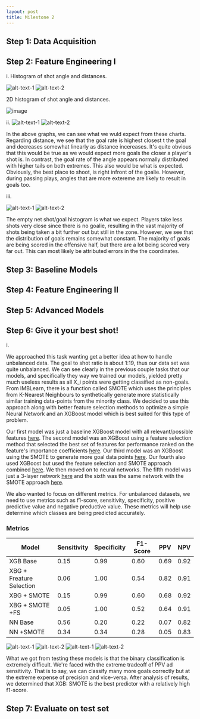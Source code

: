 ```yaml
---
layout: post
title: Milestone 2
---
```



## Step 1: Data Acquisition




## Step 2: Feature Engineering I

i. Histogram of shot angle and distances.

![alt-text-1](/figures/shot_dist.png "title-1") ![alt-text-2](/figures/angle_hist.png "title-2")

2D histogram of shot angle and distances.

![image](/figures/2d.png "Title")

ii.
![alt-text-1](/figures/score_rate_dist.png "title-1") ![alt-text-2](/figures/score_rate_angle.png "title-2")

In the above graphs, we can see what we wuld expect from these charts. Regarding distance, we see that the goal rate is highest closest t the goal and decreases somewhat linearly as distance incereases. It's quite obvious that this would be true as we would expect more goals the closer a player's shot is. In contrast, the goal rate of the angle appears normally distributed with higher tails on both extremes. This also would be what is expected. Obviously, the best place to shoot, is right infront of the goalie. However, during passing plays, angles that are more extereme are likely to result in goals too.

iii.

![alt-text-1](/figures/hist_empty.png "title-1") ![alt-text-2](/figures/emptynet_dist.png "title-2")

The empty net shot/goal histogram is what we expect. Players take less shots very close since there is no goalie, resulting in the vast majority of shots being taken a bit further out but still in the zone. However, we see that the distribution of goals remains somewhat constant. The majority of goals are being scored in the offensive half, but there are a lot being scored very far out. This can most likely be attributed errors in the the coordinates.


## Step 3: Baseline Models

## Step 4: Feature Engineering II 

## Step 5: Advanced Models

## Step 6: Give it your best shot!

i.

We approached this task wanting get a better idea at how to handle unbalanced data. The goal to shot ratio is about 1:19, thus our data set was quite unbalanced. We can see clearly in the previous couple tasks that our models, and specifically they way we trained our models, yielded pretty much useless results as all X_i points were getting classified as non-goals. From IMBLearn, there is a function called SMOTE which uses the principles from K-Nearest Neighbours to synthetically generate more statistically similar training data-points from the minority class. We decided to use this approach along with better feature selection methods to optimize a simple Neural Network and an XGBoost model which is best suited for this type of problem.

Our first model was just a baseline XGBoost model with all relevant/possible features [here](https://www.comet.com/nhl-07/try-best/67ec3c39233a491f8caa17d9ad304ddd). The second model was an XGBoost using a feature selection method that selected the best set of features for performance ranked on the feature's importance coefficients [here](https://www.comet.com/nhl-07/try-best/369a7d23e3124c6f91dc9b25246f390f). Our third model was an XGBoost using the SMOTE to generate more goal data points [here](https://www.comet.com/nhl-07/try-best/31ad70d81a024e30bebbf7c6532f68d4). Our fourth also used XGBoost but used the feature selection and SMOTE approach combined [here](https://www.comet.com/nhl-07/try-best/8ff12dd37c8c482680d2afdc98996c43). We then moved on to neural networks. The fifth model was just a 3-layer network [here](https://www.comet.com/nhl-07/try-best/e93c967b981c4be289fbb39f3b0d71e5) and the sixth was the same network with the SMOTE approach [here](https://www.comet.com/nhl-07/try-best/125ec88b646b426bbb257b34acf54a31).

We also wanted to focus on different metrics. For unbalanced datasets, we need to use metrics such as f1-score, sensitivity, specificity, positive predictive value and negative preductive value. These metrics will help use determine which classes are being predicted accurately. 

### Metrics

| Model     | Sensitivity | Specificity      | F1-Score | PPV     | NPV |
| ----------- | ----------- | ----------- | ----------- | ----------- | ----------- |
| XGB Base    | 0.15 | 0.99    | 0.60 | 0.69     | 0.92 |
| XBG + Freature Selection     | 0.06 | 1.00     | 0.54 | 0.82     | 0.91 |
| XBG + SMOTE  | 0.15| 0.99      | 0.60 | 0.68     | 0.92 |
|  XBG + SMOTE +FS  | 0.05 | 1.00     | 0.52| 0.64     | 0.91 |
| NN Base    | 0.56| 0.20     | 0.22 | 0.07    | 0.82 |
| NN +SMOTE   | 0.34 | 0.34    | 0.28 | 0.05     | 0.83 |



![alt-text-1](/figures/realiability.png "title-19") ![alt-text-2](/figures/roc.png "title-21")
![alt-text-1](/figures/cumalitive.png "title-12") ![alt-text-2](/figures/goal_rate.png "title-23")

What we got from testing these models is that the binary classification is extremely difficult. We're faced with the extreme tradeoff of PPV ad sensitivity. That is to say, we can classify many more goals correctly but at the extreme expense of precision and vice-versa. After analysis of results, we determined that XGB: SMOTE is the best predictor with a relatively high f1-score. 



## Step 7: Evaluate on test set

